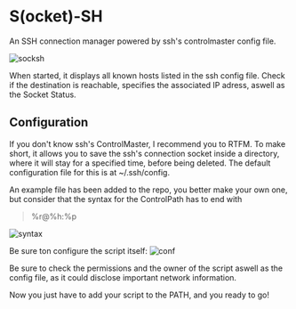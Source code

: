 # S(ocket)-SH

An SSH connection manager powered by ssh's controlmaster config file.

![socksh](https://user-images.githubusercontent.com/29956389/62934203-475c9400-bdc4-11e9-849c-d01bfa6ec387.png)

When started, it displays all known hosts listed in the ssh config file. Check if the destination is reachable, specifies the associated IP adress, aswell as the Socket Status.

## Configuration
If you don't know ssh's ControlMaster, I recommend you to RTFM.
To make short, it allows you to save the ssh's connection socket inside a directory, where it will stay for a specified time, before being deleted.
The default configuration file for this is at ~/.ssh/config.

An example file has been added to the repo, you better make your own one, but consider that the syntax for the ControlPath has to end with
> %r@%h:%p

![syntax](https://user-images.githubusercontent.com/29956389/62935022-4f1d3800-bdc6-11e9-904b-cd03d92a3dd4.png)

Be sure ton configure the script itself:
![conf](https://user-images.githubusercontent.com/29956389/62935494-948e3500-bdc7-11e9-93d7-c4ce52012bc7.png)

Be sure to check the permissions and the owner of the script aswell as the config file, as it could disclose important network information.

Now you just have to add your script to the PATH, and you ready to go!
